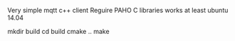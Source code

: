 Very simple mqtt c++ client 
Reguire PAHO C libraries
works at least ubuntu 14.04

mkdir build
cd build
cmake ..
make




